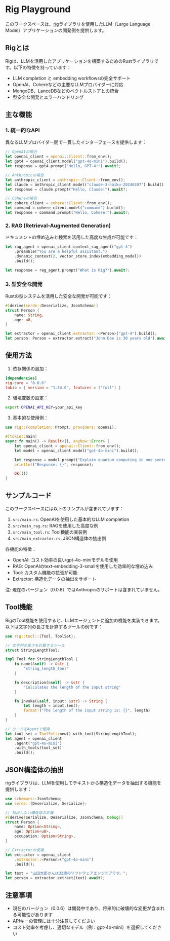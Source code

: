 # Rig Playground

このワークスペースは、[rig](https://github.com/0xPlaygrounds/rig)ライブラリを使用したLLM（Large Language Model）アプリケーションの開発例を提供します。

## Rigとは

Rigは、LLMを活用したアプリケーションを構築するためのRustライブラリです。以下の特徴を持っています：

- LLM completion と embedding workflowsの完全サポート
- OpenAI、Cohereなどの主要なLLMプロバイダーに対応
- MongoDB、LanceDBなどのベクトルストアとの統合
- 型安全な開発とエラーハンドリング

## 主な機能

### 1. 統一的なAPI

異なるLLMプロバイダー間で一貫したインターフェースを提供します：

```rust
// OpenAIの場合
let openai_client = openai::Client::from_env();
let gpt4 = openai_client.model("gpt-4o-mini").build();
let response = gpt4.prompt("Hello, GPT-4!").await?;

// Anthropicの場合
let anthropic_client = anthropic::Client::from_env();
let claude = anthropic_client.model("claude-3-haiku-20240307").build();
let response = claude.prompt("Hello, Claude!").await?;

// Cohereの場合
let cohere_client = cohere::Client::from_env();
let command = cohere_client.model("command").build();
let response = command.prompt("Hello, Cohere!").await?;
```

### 2. RAG (Retrieval-Augmented Generation)

ドキュメントの埋め込みと検索を活用した高度な生成が可能です：

```rust
let rag_agent = openai_client.context_rag_agent("gpt-4")
    .preamble("You are a helpful assistant.")
    .dynamic_context(2, vector_store.index(embedding_model))
    .build();

let response = rag_agent.prompt("What is Rig?").await?;
```

### 3. 型安全な開発

Rustの型システムを活用した安全な開発が可能です：

```rust
#[derive(serde::Deserialize, JsonSchema)]
struct Person {
    name: String,
    age: u8,
}

let extractor = openai_client.extractor::<Person>("gpt-4").build();
let person: Person = extractor.extract("John Doe is 30 years old").await?;
```

## 使用方法

1. 依存関係の追加：

```toml
[dependencies]
rig-core = "0.0.6"
tokio = { version = "1.34.0", features = ["full"] }
```

2. 環境変数の設定：

```bash
export OPENAI_API_KEY=your_api_key
```

3. 基本的な使用例：

```rust
use rig::{completion::Prompt, providers::openai};

#[tokio::main]
async fn main() -> Result<(), anyhow::Error> {
    let openai_client = openai::Client::from_env();
    let model = openai_client.model("gpt-4o-mini").build();

    let response = model.prompt("Explain quantum computing in one sentence.").await?;
    println!("Response: {}", response);

    Ok(())
}
```

## サンプルコード

このワークスペースには以下のサンプルが含まれています：

1. `src/main.rs`: OpenAIを使用した基本的なLLM completion
2. `src/main_rag.rs`: RAGを使用した高度な例
3. `src/main_tool.rs`: Tool機能の実装例
4. `src/main_extractor.rs`: JSON構造体の抽出例

各機能の特徴：
- OpenAI: コスト効率の良いgpt-4o-miniモデルを使用
- RAG: OpenAIのtext-embedding-3-smallを使用した効率的な埋め込み
- Tool: カスタム機能の拡張が可能
- Extractor: 構造化データの抽出をサポート

注: 現在のバージョン（0.0.6）ではAnthropicのサポートは含まれていません。

## Tool機能

RigのTool機能を使用すると、LLMエージェントに追加の機能を実装できます。以下は文字列の長さを計算するツールの例です：

```rust
use rig::tool::{Tool, ToolSet};

// 文字列の長さを計算するツール
struct StringLengthTool;

impl Tool for StringLengthTool {
    fn name(&self) -> &str {
        "string_length_tool"
    }

    fn description(&self) -> &str {
        "Calculates the length of the input string"
    }

    fn invoke(&self, input: &str) -> String {
        let length = input.len();
        format!("The length of the input string is: {}", length)
    }
}

// ツールをAgentで使用
let tool_set = ToolSet::new().with_tool(StringLengthTool);
let agent = openai_client
    .agent("gpt-4o-mini")
    .with_tools(tool_set)
    .build();
```

## JSON構造体の抽出

rigライブラリは、LLMを使用してテキストから構造化データを抽出する機能を提供します：

```rust
use schemars::JsonSchema;
use serde::{Deserialize, Serialize};

// 抽出したい構造体の定義
#[derive(Serialize, Deserialize, JsonSchema, Debug)]
struct Person {
    name: Option<String>,
    age: Option<u8>,
    occupation: Option<String>,
}

// Extractorの使用
let extractor = openai_client
    .extractor::<Person>("gpt-4o-mini")
    .build();

let text = "山田太郎さんは32歳のソフトウェアエンジニアです。";
let person = extractor.extract(text).await?;
```

## 注意事項

- 現在のバージョン（0.0.6）は開発中であり、将来的に破壊的な変更が含まれる可能性があります
- APIキーの管理には十分注意してください
- コスト効率を考慮し、適切なモデル（例：gpt-4o-mini）を選択してください
